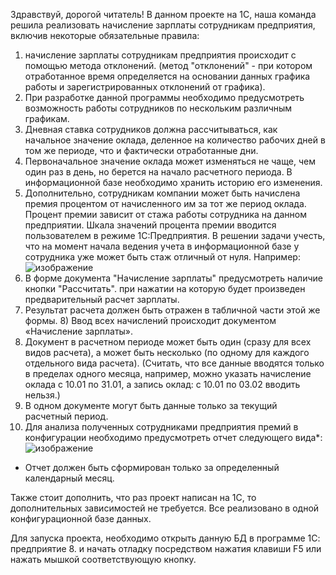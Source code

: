 Здравствуй, дорогой читатель!
В данном проекте на 1С, наша команда решила реализовать начисление зарплаты сотрудникам предприятия, включив некоторые обязательные правила:
1)  начисление зарплаты сотрудникам предприятия происходит с помощью метода отклонений. (метод "отклонений" - при котором отработанное время определяется на основании данных графика работы и зарегистрированных отклонений от графика). 
2) При разработке данной программы необходимо предусмотреть возможность работы сотрудников по нескольким различным графикам. 
3) Дневная ставка сотрудников должна рассчитываться, как начальное значение оклада, деленное на количество рабочих дней в том же периоде, что и фактически отработанные дни. 
4) Первоначальное значение оклада может изменяться не чаще, чем один раз в день, но берется на начало расчетного периода. В информационной базе необходимо хранить историю его изменения.
5) Дополнительно, сотрудникам компании может быть начислена премия процентом от начисленного им за тот же период оклада. Процент премии зависит от стажа работы сотрудника на данном предприятии. Шкала значений процента премии вводится пользователем в режиме 1С:Предприятия. В решении задачи учесть, что на момент начала ведения учета в информационной базе у сотрудника уже может быть стаж отличный от нуля. Например:
 ![изображение](https://user-images.githubusercontent.com/113025151/229370802-14b57b35-c76f-46f6-8f16-006975ee11d4.png)
6) В форме документа "Начисление зарплаты" предусмотреть наличие кнопки "Рассчитать". при нажатии на которую будет произведен предварительный расчет зарплаты. 
7) Результат расчета должен быть отражен в табличной части этой же формы. 8) Ввод всех начислений происходит документом «Начисление зарплаты». 
9) Документ в расчетном периоде может быть один (сразу для всех видов расчета), а может быть несколько (по одному для каждого отдельного вида расчета). (Считать, что все данные вводятся только в пределах одного месяца, например, можно указать начисление оклада с 10.01 по 31.01, а запись оклад: с 10.01 по 03.02 вводить нельзя.) 
10) В одном документе могут быть данные только за текущий расчетный период. 
11) Для анализа полученных сотрудниками предприятия премий в конфигурации необходимо предусмотреть отчет следующего вида*:
 ![изображение](https://user-images.githubusercontent.com/113025151/229370809-0a21442a-72bb-48ba-923d-dc9ba2aaaf4f.png)
* Отчет должен быть сформирован только за определенный календарный месяц.

Также стоит дополнить, что раз проект написан на 1С, то дополнительных зависимостей не требуется. Все реализовано в одной конфигурационной базе данных.

Для запуска проекта, необходимо открыть данную БД в программе 1С: предприятие 8. и начать отладку посредством нажатия клавиши F5 или нажать мышкой соответствующую кнопку.
